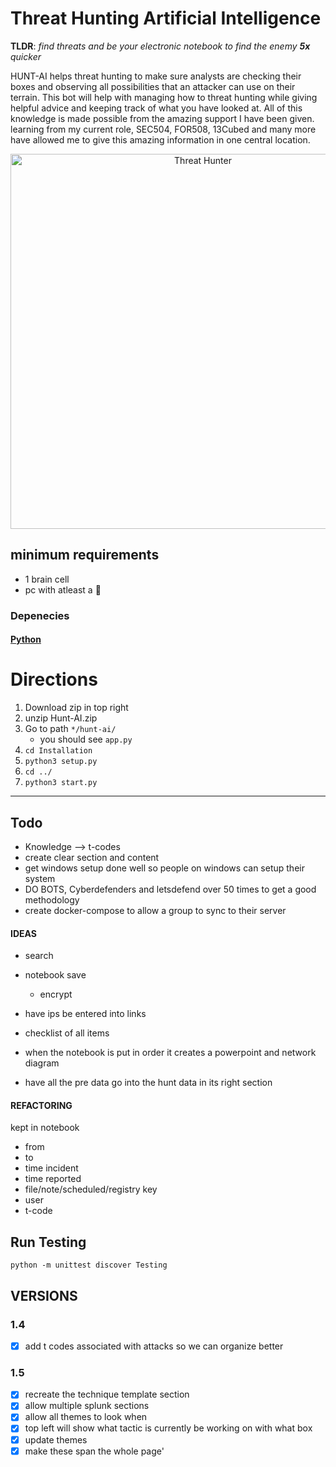 # Threat Hunting Artificial Intelligence

**TLDR**: *find threats and be your electronic notebook to find the enemy **5x** quicker*

HUNT-AI helps threat hunting to make sure analysts are checking their boxes and observing all possibilities that an attacker can use on their terrain. This bot will help with managing how to threat hunting while giving helpful advice and keeping track of what you have looked at. All of this knowledge is made possible from the amazing support I have been given. learning from my current role, SEC504, FOR508, 13Cubed and many more have allowed me to give this amazing information in one central location.

<div align="center">
  <img src="https://git.infinit3i.com/matthew/Hunt-AI/raw/commit/4c3b0654cd4c5b94e8659f2d18f86e01b579ba87/Assets/threat_hunter.jpeg" alt="Threat Hunter" width="600">
</div>

## minimum requirements 
- 1 brain cell
- pc with atleast a 🐹

### Depenecies

#### [Python](https://www.python.org/downloads/)

# Directions

1. Download zip in top right
2. unzip Hunt-AI.zip
3. Go to path `*/hunt-ai/`
	- you should see `app.py`
4. `cd Installation`
5. `python3 setup.py`
6. `cd ../`
7. `python3 start.py`
----


## Todo
- Knowledge --> t-codes
- create clear section and content
- get windows setup done well so people on windows can setup their system
- DO BOTS, Cyberdefenders and letsdefend over 50 times to get a good methodology
- create docker-compose to allow a group to sync to their server

#### IDEAS
- search


- notebook save
	- encrypt
- have ips be entered into links
- checklist of all items
- when the notebook is put in order it creates a powerpoint and network diagram
- have all the pre data go into the hunt data in its right section

#### REFACTORING

kept in notebook
- from
- to
- time incident
- time reported
- file/note/scheduled/registry key
- user
- t-code


## Run Testing
```
python -m unittest discover Testing
```

## VERSIONS


### 1.4
- [X] add t codes associated with attacks so we can organize better

### 1.5
- [X] recreate the technique template section
- [X] allow multiple splunk sections
- [X] allow all themes to look when
- [X] top left will show what tactic is currently be working on with what box
- [X] update themes
- [X] make these span the whole page'
